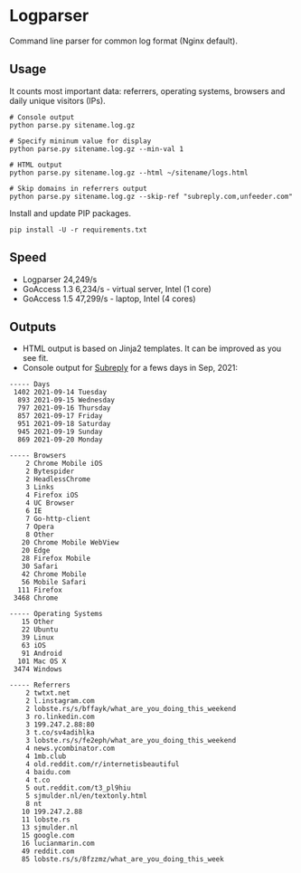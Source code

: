 # Logparser

Command line parser for common log format (Nginx default).

## Usage

It counts most important data: referrers, operating systems, browsers and daily unique visitors (IPs).

```shell
# Console output
python parse.py sitename.log.gz

# Specify mininum value for display
python parse.py sitename.log.gz --min-val 1

# HTML output
python parse.py sitename.log.gz --html ~/sitename/logs.html

# Skip domains in referrers output
python parse.py sitename.log.gz --skip-ref "subreply.com,unfeeder.com"
```

Install and update PIP packages.

```shell
pip install -U -r requirements.txt
```

## Speed

- Logparser 24,249/s
- GoAccess 1.3 6,234/s - virtual server, Intel (1 core)
- GoAccess 1.5 47,299/s - laptop, Intel (4 cores)

## Outputs

- HTML output is based on Jinja2 templates. It can be improved as you see fit.
- Console output for [Subreply](https://subreply.com/) for a fews days in Sep, 2021:

```shell
----- Days
 1402 2021-09-14 Tuesday
  893 2021-09-15 Wednesday
  797 2021-09-16 Thursday
  857 2021-09-17 Friday
  951 2021-09-18 Saturday
  945 2021-09-19 Sunday
  869 2021-09-20 Monday

----- Browsers
    2 Chrome Mobile iOS
    2 Bytespider
    2 HeadlessChrome
    3 Links
    4 Firefox iOS
    4 UC Browser
    6 IE
    7 Go-http-client
    7 Opera
    8 Other
   20 Chrome Mobile WebView
   20 Edge
   28 Firefox Mobile
   30 Safari
   42 Chrome Mobile
   56 Mobile Safari
  111 Firefox
 3468 Chrome

----- Operating Systems
   15 Other
   22 Ubuntu
   39 Linux
   63 iOS
   91 Android
  101 Mac OS X
 3474 Windows

----- Referrers
    2 twtxt.net
    2 l.instagram.com
    2 lobste.rs/s/bffayk/what_are_you_doing_this_weekend
    3 ro.linkedin.com
    3 199.247.2.88:80
    3 t.co/sv4adihlka
    3 lobste.rs/s/fe2eph/what_are_you_doing_this_weekend
    4 news.ycombinator.com
    4 1mb.club
    4 old.reddit.com/r/internetisbeautiful
    4 baidu.com
    4 t.co
    5 out.reddit.com/t3_pl9hiu
    5 sjmulder.nl/en/textonly.html
    8 nt
   10 199.247.2.88
   11 lobste.rs
   13 sjmulder.nl
   15 google.com
   16 lucianmarin.com
   49 reddit.com
   85 lobste.rs/s/8fzzmz/what_are_you_doing_this_week
```
